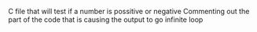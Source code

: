 C file that will test if a number is possitive or negative
Commenting out the part of the code that is causing the output to go infinite loop
